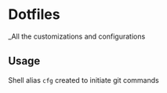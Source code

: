 # Dotfiles

_All the customizations and configurations

## Usage

Shell alias `cfg` created to initiate git commands

